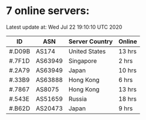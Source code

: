 # 7 online servers:

Latest update at: Wed Jul 22 19:10:10 UTC 2020

| ID | ASN | Server Country | Online |
| -- | --- | -------------- | ------ |
| #.D09B | AS174 | United States | 13 hrs |
| #.7F1D | AS63949 | Singapore | 2 hrs |
| #.2A79 | AS63949 | Japan | 10 hrs |
| #.33B9 | AS63888 | Hong Kong | 6 hrs |
| #.7867 | AS8075 | Hong Kong | 13 hrs |
| #.543E | AS51659 | Russia | 18 hrs |
| #.B62D | AS20473 | Japan | 9 hrs |

